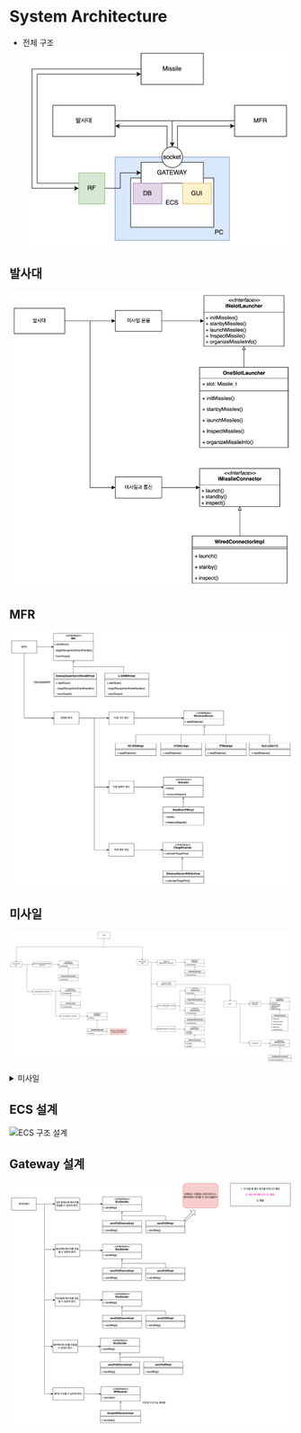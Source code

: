 # System Architecture

- 전체 구조
![전체 구조](../assets/system_structure.png)

## 발사대

![발사대 구조 설계](../assets/class_Launcher.png)

## MFR

![MFR 구조 설계](../assets/class_MFR.png)

## 미사일

![미사일 구조 설계](../assets/class_Missile.png)

<details>
<summary>미사일 </summary>
<img alt="미사일 설계 고찰" src="../../assets/class_Missile_old.png">
<p1>
미사일의 존재 의의<br>
표적을 추적하여 섬멸할 수 있어야 하는 것.<br>
표적을 추적할 수 있어야 한다. -> 추적을 하려다 보니 항법이 필요한 것이다.<br>
<br>
정리: 항법은 표적 추적의 하위 비즈니스 룰이다.
</p1>
</details>

## ECS 설계

![ECS 구조 설계](../assets/class_ECS.png)

## Gateway 설계

![Gateway 구조 설계](../assets/class_Gateway.png)